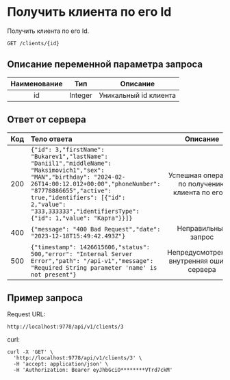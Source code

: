 # Получить клиента по его Id
Получить клиента по его Id.
```
GET /clients/{id}
```
## Описание переменной параметра запроса
| Наименование |   Тип   |       Описание        |
|:------------:|:-------:|:---------------------:|
|      id      | Integer | Уникальный id клиента |

## Ответ от сервера
| Код | Тело ответа                                                                                                                                                   |                  Описание                   |
|:---:|:--------------------------------------------------------------------------------------------------------------------------------------------------------------|:-------------------------------------------:|
| 200 | ```{"id": 3,"firstName": "Bukarev1","lastName": "Daniil1","middleName": "Maksimovich1","sex": "MAN","birthday": "2024-02-26T14:00:12.012+00:00","phoneNumber": "87778886655","active": true,"identifiers": [{"id": 2,"value": "333,333333","identifiersType": {"id": 1,"value": "Карта"}}]}```                | Успешная операция по получению клиента по его Id |
| 400 | ```{"message": "400 Bad Request","date": "2023-12-18T15:49:42.493Z"}```                                                                                       |             Неправильный запрос             |
| 500 | ```{"timestamp": 1426615606,"status": 500,"error": "Internal Server Error","path": "/api-v1","message": "Required String parameter 'name' is not present"}``` | Непредусмотренная внутренняя ошибка сервера |
## Пример запроса
Request URL:
```
http://localhost:9778/api/v1/clients/3
```
curl:
```
curl -X 'GET' \
  'http://localhost:9778/api/v1/clients/3' \
  -H 'accept: application/json' \
  -H 'Authorization: Bearer eyJhbGciO********VTrd7ckM'
```